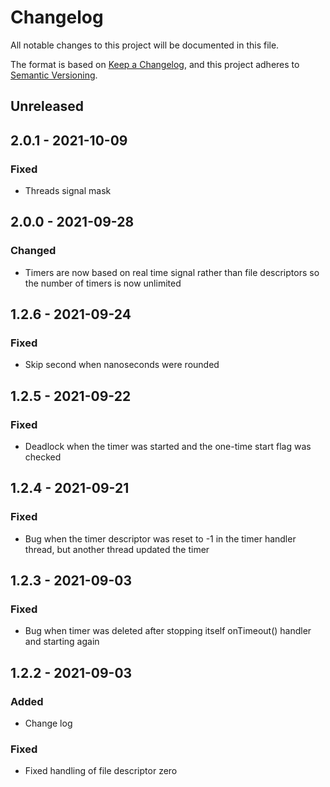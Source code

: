 # Changelog

All notable changes to this project will be documented in this file.

The format is based on [Keep a Changelog](https://keepachangelog.com/en/1.0.0/),
and this project adheres to [Semantic Versioning](https://semver.org/spec/v2.0.0.html).

## Unreleased

## 2.0.1 - 2021-10-09

### Fixed

- Threads signal mask

## 2.0.0 - 2021-09-28

### Changed

- Timers are now based on real time signal rather than file descriptors so the number of timers is now unlimited

## 1.2.6 - 2021-09-24

### Fixed

- Skip second when nanoseconds were rounded

## 1.2.5 - 2021-09-22

### Fixed

- Deadlock when the timer was started and the one-time start flag was checked 

## 1.2.4 - 2021-09-21

### Fixed

- Bug when the timer descriptor was reset to -1 in the timer handler thread, but another thread updated the timer 

## 1.2.3 - 2021-09-03

### Fixed

- Bug when timer was deleted after stopping itself onTimeout() handler and starting again

## 1.2.2 - 2021-09-03

### Added

- Change log

### Fixed

- Fixed handling of file descriptor zero
